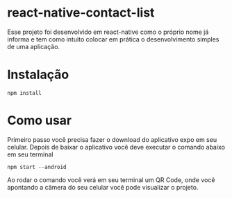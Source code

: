 # react-native-contact-list

Esse projeto foi desenvolvido em react-native como o próprio nome já informa e tem como intuito colocar em prática o desenvolvimento simples de uma aplicação.

Instalação
==============

```npm
npm install
```
Como usar
==============

Primeiro passo você precisa fazer o download do aplicativo expo em seu celular. Depois de baixar o aplicativo você deve executar o comando abaixo em seu terminal
```npm
npm start --android
```
Ao rodar o comando você verá em seu terminal um QR Code, onde você apontando a câmera do seu celular você pode visualizar o projeto.

